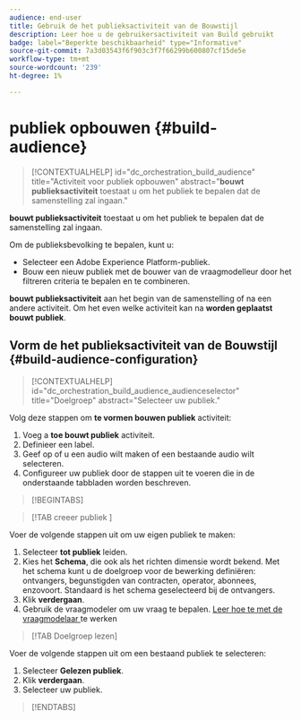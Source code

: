 ```yaml
---
audience: end-user
title: Gebruik de het publieksactiviteit van de Bouwstijl
description: Leer hoe u de gebruikersactiviteit van Build gebruikt
badge: label="Beperkte beschikbaarheid" type="Informative"
source-git-commit: 7a3d03543f6f903c3f7f66299b600807cf15de5e
workflow-type: tm+mt
source-wordcount: '239'
ht-degree: 1%

---
```



# publiek opbouwen {#build-audience}

>[!CONTEXTUALHELP]
>id="dc_orchestration_build_audience"
>title="Activiteit voor publiek opbouwen"
>abstract="**bouwt publieksactiviteit** toestaat u om het publiek te bepalen dat de samenstelling zal ingaan."

**bouwt publieksactiviteit** toestaat u om het publiek te bepalen dat de samenstelling zal ingaan.

Om de publieksbevolking te bepalen, kunt u:

<!--* Select an existing audience, created as a list in the client console.-->
* Selecteer een Adobe Experience Platform-publiek.
* Bouw een nieuw publiek met de bouwer van de vraagmodelleur door het filtreren criteria te bepalen en te combineren.

**bouwt publieksactiviteit** aan het begin van de samenstelling of na een andere activiteit. Om het even welke activiteit kan na **worden geplaatst bouwt publiek**.

## Vorm de het publieksactiviteit van de Bouwstijl {#build-audience-configuration}

>[!CONTEXTUALHELP]
>id="dc_orchestration_build_audience_audienceselector"
>title="Doelgroep"
>abstract="Selecteer uw publiek."

Volg deze stappen om **te vormen bouwen publiek** activiteit:

1. Voeg a **toe bouwt publiek** activiteit.
1. Definieer een label.
1. Geef op of u een audio wilt maken of een bestaande audio wilt selecteren.
1. Configureer uw publiek door de stappen uit te voeren die in de onderstaande tabbladen worden beschreven.

>[!BEGINTABS]

>[!TAB  creeer publiek ]

Voer de volgende stappen uit om uw eigen publiek te maken:

1. Selecteer **tot publiek** leiden.
1. Kies het **Schema**, die ook als het richten dimensie wordt bekend. Met het schema kunt u de doelgroep voor de bewerking definiëren: ontvangers, begunstigden van contracten, operator, abonnees, enzovoort. Standaard is het schema geselecteerd bij de ontvangers.
1. Klik **verdergaan**.
1. Gebruik de vraagmodeler om uw vraag te bepalen. [ Leer hoe te met de vraagmodelaar ](../../query/query-modeler-overview.md) te werken

>[!TAB Doelgroep lezen]

Voer de volgende stappen uit om een bestaand publiek te selecteren:

1. Selecteer **Gelezen publiek**.
1. Klik **verdergaan**.
1. Selecteer uw publiek.

>[!ENDTABS]

<!--
## Examples{#build-audience-examples}

Here is an example of a workflow with two **Build audience** activities. The first one targets the poker players audience, followed by an email delivery. The second one targets the VIP clients audience, followed by an SMS delivery.

![](../assets/workflow-audience-example.png)
-->
